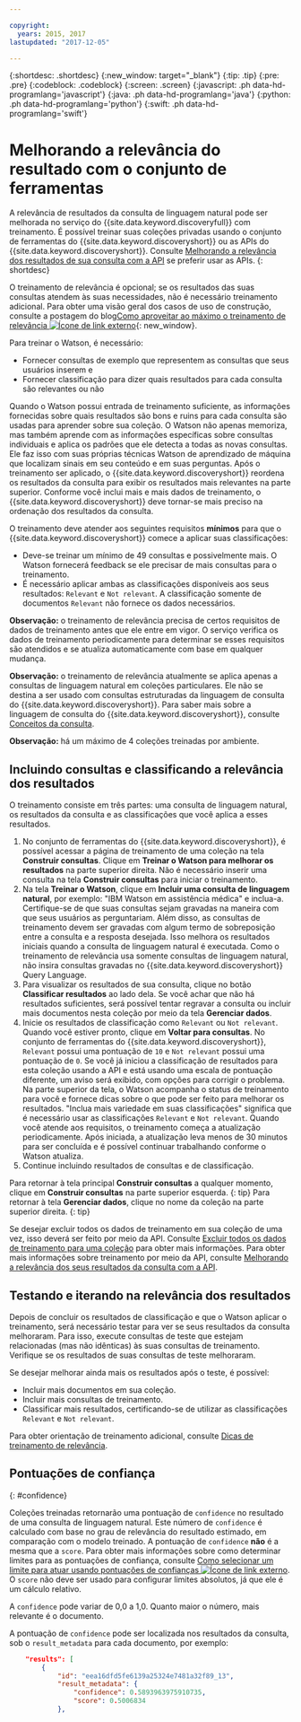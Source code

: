 ```yaml
---

copyright:
  years: 2015, 2017
lastupdated: "2017-12-05"

---
```


{:shortdesc: .shortdesc}
{:new_window: target="_blank"}
{:tip: .tip}
{:pre: .pre}
{:codeblock: .codeblock}
{:screen: .screen}
{:javascript: .ph data-hd-programlang='javascript'}
{:java: .ph data-hd-programlang='java'}
{:python: .ph data-hd-programlang='python'}
{:swift: .ph data-hd-programlang='swift'}

# Melhorando a relevância do resultado com o conjunto de ferramentas

A relevância de resultados da consulta de linguagem natural pode ser melhorada no serviço do {{site.data.keyword.discoveryfull}} com treinamento. É possível treinar suas coleções privadas usando o conjunto de ferramentas do {{site.data.keyword.discoveryshort}} ou as APIs do {{site.data.keyword.discoveryshort}}. Consulte [Melhorando a relevância dos resultados de sua consulta com a API](/docs/services/discovery/train.html) se preferir usar as APIs.
{: shortdesc}

O treinamento de relevância é opcional; se os resultados das suas consultas atendem às suas necessidades, não é necessário treinamento adicional. Para obter uma visão geral dos casos de uso de construção, consulte a postagem do blog[Como aproveitar ao máximo o treinamento de relevância ![Ícone de link externo](../../icons/launch-glyph.svg "Ícone de link externo")](https://developer.ibm.com/dwblog/2017/get-relevancy-training/){: new_window}.

Para treinar o Watson, é necessário:

  -   Fornecer consultas de exemplo que representem as consultas que seus usuários inserem e 
  -   Fornecer classificação para dizer quais resultados para cada consulta são relevantes ou não 

Quando o Watson possui entrada de treinamento suficiente, as informações fornecidas sobre quais resultados são bons e ruins para cada consulta são usadas para aprender sobre sua coleção. O Watson não apenas memoriza, mas também aprende com as informações específicas sobre consultas individuais e aplica os padrões que ele detecta a todas as novas consultas. Ele faz isso com suas próprias técnicas Watson de aprendizado de máquina que localizam sinais em seu conteúdo e em suas perguntas. Após o treinamento ser aplicado, o {{site.data.keyword.discoveryshort}} reordena os resultados da consulta para exibir os resultados mais relevantes na parte superior. Conforme você inclui mais e mais dados de treinamento, o {{site.data.keyword.discoveryshort}} deve tornar-se mais preciso na ordenação dos resultados da consulta.

O treinamento deve atender aos seguintes requisitos **mínimos** para que o {{site.data.keyword.discoveryshort}} comece a aplicar suas classificações:

  - Deve-se treinar um mínimo de 49 consultas e possivelmente mais. O Watson fornecerá feedback se ele precisar de mais consultas para o treinamento.
  - É necessário aplicar ambas as classificações disponíveis aos seus resultados: `Relevant` e `Not relevant`. A classificação somente de documentos `Relevant` não fornece os dados necessários.

**Observação:** o treinamento de relevância precisa de certos requisitos de dados de treinamento antes que ele entre em vigor. O serviço verifica os dados de treinamento periodicamente para determinar se esses requisitos são atendidos e se atualiza automaticamente com base em qualquer mudança.

**Observação:** o treinamento de relevância atualmente se aplica apenas a consultas de linguagem natural em coleções particulares. Ele não se destina a ser usado com consultas estruturadas da linguagem de consulta do {{site.data.keyword.discoveryshort}}.  Para saber mais sobre a linguagem de consulta do {{site.data.keyword.discoveryshort}}, consulte [Conceitos da consulta](/docs/services/discovery/using.html).

**Observação:** há um máximo de 4 coleções treinadas por ambiente.  

## Incluindo consultas e classificando a relevância dos resultados

O treinamento consiste em três partes: uma consulta de linguagem natural, os resultados da consulta e as classificações que você aplica a esses resultados.

1.  No conjunto de ferramentas do {{site.data.keyword.discoveryshort}}, é possível acessar a página de treinamento de uma coleção na tela **Construir consultas**. Clique em **Treinar o Watson para melhorar os resultados** na parte superior direita. Não é necessário inserir uma consulta na tela **Construir consultas** para iniciar o treinamento.
1.  Na tela **Treinar o Watson**, clique em **Incluir uma consulta de linguagem natural**, por exemplo: "IBM Watson em assistência médica" e inclua-a. Certifique-se de que suas consultas sejam gravadas na maneira com que seus usuários as perguntariam. Além disso, as consultas de treinamento devem ser gravadas com algum termo de sobreposição entre a consulta e a resposta desejada. Isso melhora os resultados iniciais quando a consulta de linguagem natural é executada. Como o treinamento de relevância usa somente consultas de linguagem natural, não insira consultas gravadas no {{site.data.keyword.discoveryshort}} Query Language.
1.  Para visualizar os resultados de sua consulta, clique no botão **Classificar resultados** ao lado dela. Se você achar que não há resultados suficientes, será possível tentar regravar a consulta ou incluir mais documentos nesta coleção por meio da tela **Gerenciar dados**.
1.  Inicie os resultados de classificação como `Relevant` ou `Not relevant`. Quando você estiver pronto, clique em **Voltar para consultas**. No conjunto de ferramentas do {{site.data.keyword.discoveryshort}}, `Relevant` possui uma pontuação de `10` e `Not relevant` possui uma pontuação de `0`. Se você já iniciou a classificação de resultados para esta coleção usando a API e está usando uma escala de pontuação diferente, um aviso será exibido, com opções para corrigir o problema.
    Na parte superior da tela, o Watson acompanha o status de treinamento para você e fornece dicas sobre o que pode ser feito para melhorar os resultados. "Inclua mais variedade em suas classificações" significa que é necessário usar as classificações `Relevant` e `Not relevant`. Quando você atende aos requisitos, o treinamento começa a atualização periodicamente. Após iniciada, a atualização leva menos de 30 minutos para ser concluída e é possível continuar trabalhando conforme o Watson atualiza.
1.  Continue incluindo resultados de consultas e de classificação.

Para retornar à tela principal **Construir consultas** a qualquer momento, clique em **Construir consultas** na parte superior esquerda.
{: tip}
Para retornar à tela **Gerenciar dados**, clique no nome da coleção na parte superior direita.
{: tip}

Se desejar excluir todos os dados de treinamento em sua coleção de uma vez, isso deverá ser feito por meio da API. Consulte [Excluir todos os dados de treinamento para uma coleção](http://www.ibm.com/watson/developercloud/discovery/api/v1/#delete-all-training-data) para obter mais informações. Para obter mais informações sobre treinamento por meio da API, consulte [Melhorando a relevância dos seus resultados da consulta com a API](/docs/services/discovery/train.html).

## Testando e iterando na relevância dos resultados

Depois de concluir os resultados de classificação e que o Watson aplicar o treinamento, será necessário testar para ver se seus resultados da consulta melhoraram. Para isso, execute consultas de teste que estejam relacionadas (mas não idênticas) às suas consultas de treinamento. Verifique se os resultados de suas consultas de teste melhoraram.

Se desejar melhorar ainda mais os resultados após o teste, é possível:
- Incluir mais documentos em sua coleção.
- Incluir mais consultas de treinamento.
- Classificar mais resultados, certificando-se de utilizar as classificações `Relevant` e `Not relevant`.

Para obter orientação de treinamento adicional, consulte [Dicas de treinamento de relevância](/docs/services/discovery/train-tips.html#relevancy-tips).

## Pontuações de confiança
{: #confidence}

Coleções treinadas retornarão uma pontuação de `confidence` no resultado de uma consulta de linguagem natural. Este número de `confidence` é calculado com base no grau de relevância do resultado estimado, em comparação com o modelo treinado. A pontuação de `confidence` **não** é a mesma que a `score`. Para obter mais informações sobre como determinar limites para as pontuações de confiança, consulte [Como selecionar um limite para atuar usando pontuações de confianças ![Ícone de link externo](../../icons/launch-glyph.svg "Ícone de link externo")](https://developer.ibm.com/watson/blog/2016/06/23/how-to-select-a-threshold-for-acting-using-confidence-scores/). O `score` não deve ser usado para configurar limites absolutos, já que ele é um cálculo relativo.

A `confidence` pode variar de 0,0 a 1,0. Quanto maior o número, mais relevante é o documento.

A pontuação de `confidence` pode ser localizada nos resultados da consulta, sob o `result_metadata` para cada documento, por exemplo:

```json
    "results": [
        {
            "id": "eea16dfd5fe6139a25324e7481a32f89_13",
            "result_metadata": {
                "confidence": 0.5893963975910735,
                "score": 0.5006834
            },
```
